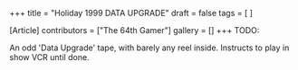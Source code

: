 +++
title = "Holiday 1999 DATA UPGRADE"
draft = false
tags = [ ]

[Article]
contributors = ["The 64th Gamer"]
gallery = []
+++
TODO:

An odd 'Data Upgrade' tape, with barely any reel inside. Instructs to play in show VCR until done.